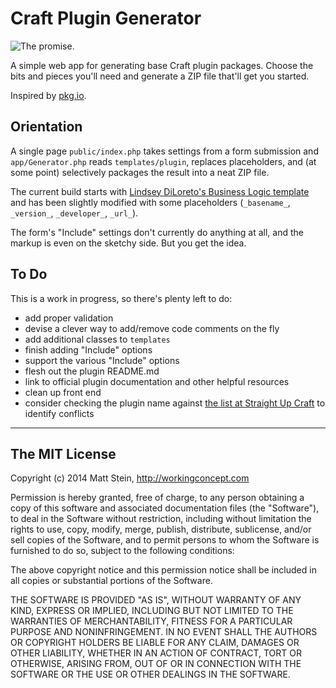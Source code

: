 # Craft Plugin Generator

![The promise.](http://files.workingconcept.com/raw/BrFMJQRCMAIhEHk-egA20aW49b.png)

A simple web app for generating base Craft plugin packages. Choose the bits and pieces you'll need and generate a ZIP file that'll get you started.

Inspired by [pkg.io](http://pkg.io/).

## Orientation

A single page `public/index.php` takes settings from a form submission and `app/Generator.php` reads `templates/plugin`, replaces placeholders, and (at some point) selectively packages the result into a neat ZIP file.

The current build starts with [Lindsey DiLoreto's Business Logic template](https://github.com/lindseydiloreto/craft-businesslogic) and has been slightly modified with some placeholders (`_basename_`, `_version_`, `_developer_`, `_url_`).

The form's "Include" settings don't currently do anything at all, and the markup is even on the sketchy side. But you get the idea.

## To Do

This is a work in progress, so there's plenty left to do:

- add proper validation
- devise a clever way to add/remove code comments on the fly
- add additional classes to `templates`
- finish adding "Include" options
- support the various "Include" options
- flesh out the plugin README.md
- link to official plugin documentation and other helpful resources
- clean up front end
- consider checking the plugin name against [the list at Straight Up Craft](http://straightupcraft.com/craft-plugins) to identify conflicts

---

## The MIT License

Copyright (c) 2014 Matt Stein, http://workingconcept.com

Permission is hereby granted, free of charge, to any person obtaining a copy of this software and associated documentation files (the "Software"), to deal in the Software without restriction, including without limitation the rights to use, copy, modify, merge, publish, distribute, sublicense, and/or sell copies of the Software, and to permit persons to whom the Software is furnished to do so, subject to the following conditions:

The above copyright notice and this permission notice shall be included in all copies or substantial portions of the Software.

THE SOFTWARE IS PROVIDED "AS IS", WITHOUT WARRANTY OF ANY KIND, EXPRESS OR IMPLIED, INCLUDING BUT NOT LIMITED TO THE WARRANTIES OF MERCHANTABILITY, FITNESS FOR A PARTICULAR PURPOSE AND NONINFRINGEMENT. IN NO EVENT SHALL THE AUTHORS OR COPYRIGHT HOLDERS BE LIABLE FOR ANY CLAIM, DAMAGES OR OTHER LIABILITY, WHETHER IN AN ACTION OF CONTRACT, TORT OR OTHERWISE, ARISING FROM, OUT OF OR IN CONNECTION WITH THE SOFTWARE OR THE USE OR OTHER DEALINGS IN THE SOFTWARE.
